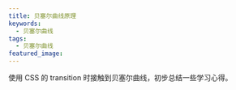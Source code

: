 ```yaml
---
title: 贝塞尔曲线原理
keywords:
  - 贝塞尔曲线
tags:
  - 贝塞尔曲线
featured_image:
---
```


使用 CSS 的 transition 时接触到贝塞尔曲线，初步总结一些学习心得。

<!--more-->
